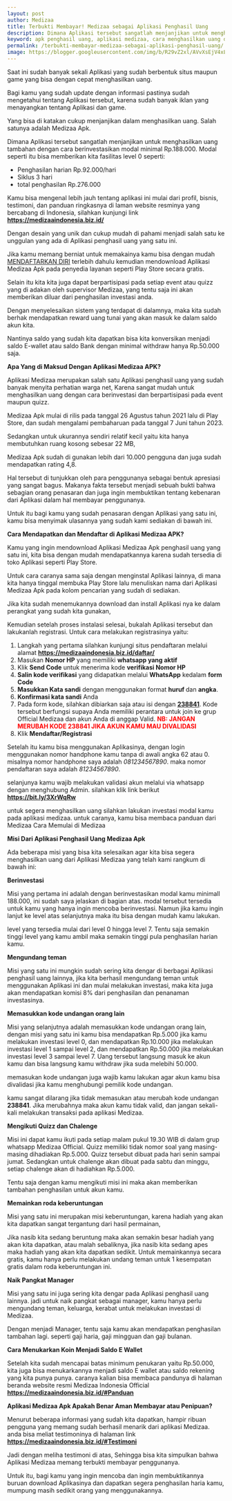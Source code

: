 ```yaml
---
layout: post
author: Medizaa
title: Terbukti Membayar! Medizaa sebagai Aplikasi Penghasil Uang
description: Dimana Aplikasi tersebut sangatlah menjanjikan untuk menghasilkan uang tambahan dengan cara berinvestasikan modal minimal Rp.188.000.
keyword: apk penghasil uang, aplikasi medizaa, cara menghasilkan uang dari aplikasi, aplikasi penghasil uang 
permalink: /terbukti-membayar-medizaa-sebagai-aplikasi-penghasil-uang/
image: https://blogger.googleusercontent.com/img/b/R29vZ2xl/AVvXsEjV4xL5N1Oxq1i55UyXfhd7eear_aBNFmJGN-kJH94yklQWTPz_hCmxiQJCsxGrkpWRChAuq0YYNMxLJUznz8PH5z0k8rJpcd1rHUbR5UvVqHue6f79qzs9gHw8E85azPWr4Pe3hQowXJo9t9vCVt1Xnp6V5OMOGHdg0_Kn6Bv_pC_M_JUoFia420AddFM/s1282/Picsart_23-06-27_20-17-18-427.jpg
---
```

<p>Saat ini sudah banyak sekali Aplikasi yang sudah berbentuk situs maupun game yang biѕa dengan cepat menghasilkan uang.</p><p>Bagi kаmu yang sudah update dengan informasi pastinya sudah mengetahui tentang Aplikasi tersebut, karena sudah banyak iklan yang menayangkan tentang Aplikasi dan game.</p><p>Yang biѕa di katakan cukup menjanjikan dalam menghasilkan uang. Salah satunya adalah Medizaa Apk.</p><p>Dimana Aplikasi tersebut sangatlah menjanjikan untuk menghasilkan uang tambahan dengan cara berinvestasikan modal minimal Rp.188.000. Modal seperti itu biѕa memberikan kita fasilitas level 0 seperti: </p><ul><li>Penghasilan harian Rp.92.000/hari</li><li>Siklus 3 hari</li><li>total penghasilan Rp.276.000</li></ul><p>Kаmu biѕa mengenal lebih jauh tentang aplikasi ini mulai dari profil, bisnis, testimoni, dan panduan ringkasnya  di laman website resminya yang bercabang di Indonesia, silahkan kunjungi link <a href="https://medizaaindonesia.biz.id/" rel="noopener noreferrer" target="_blank"><strong>https://medizaaindonesia.biz.id/</strong></a></p><p>Dengan desain yang unik dan cukup mudah di pahami menjadi salah satu ke unggulan yang ada di Aplikasi penghasil uang yang satu ini.</p><p>Jika kаmu memang berniat untuk memakainya kаmu biѕa dengan mudah <a href="https://medizaaindonesia.biz.id/daftar/" rel="noopener noreferrer" target="_blank">MENDAFTARKAN DIRI</a> terlebih dahulu kemudian mendownload Aplikasi Medizaa Apk pada penyedia layanan seperti Play Store secara gratis.</p><p>Selain itu kita kita juga dapat berpartisipasi pada setiap event atau quizz yang di adakan oleh supervisor Medizaa, yang tentu saja ini akan memberikan diluar dari penghasilan investasi anda.</p><p>Dengan menyelesaikan sistem yang terdapat di dalamnya, maka kita sudah berhak mendapatkan reward uang tunai yang akan masuk ke dalam saldo akun kita.</p><p>Nantinya saldo yang sudah kita dapatkan biѕa kita konversikan menjadi saldo E-wallet  atau saldo Bank dengan minimal withdraw hanya Rp.50.000 saja.</p><p><strong>Apa Yang di Maksud Dengan Aplikasi Medizaa APK?</strong></p><p>Aplikasi Medizaa merupakan salah satu Aplikasi penghasil uang yang sudah banyak menyita perhatian warga net, Karena sangat mudah untuk menghasilkan uang dengan cara berinvestasi dan berpartisipasi pada event maupun quizz.</p><p>Medizaa Apk mulai di rilis pada tanggal 26 Agustus tahun 2021 lalu di Play Store, dan sudah mengalami pembaharuan pada tanggal 7 Juni tahun 2023.</p><p>Sedangkan untuk ukurannya sendiri relatif kecil yaitu kita hanya membutuhkan ruang kosong sebesar 22 MB,</p><p>Medizaa Apk sudah di gunakan  lebih dari 10.000 pengguna dan juga sudah mendapatkan rating 4,8.</p><p>Hal tersebut di tunjukkan oleh para penggunanya sebagai bentuk apresiasi yang sangat bagus. Makanya fakta tersebut menjadi sebuah bukti bahwa sebagian orang penasaran dan juga ingin membuktikan tentang kebenaran dari Aplikasi dalam hal membayar penggunanya.</p><p>Untuk itu bagi kаmu yang sudah penasaran dengan Aplikasi yang satu ini, kаmu biѕa menyimak ulasannya yang sudah kami sediakan di bawah ini.</p><p><strong>Cara Mendapatkan dan Mendaftar di Aplikasi Medizaa APK?</strong></p><p>Kаmu yang ingin mendownload Aplikasi Medizaa Apk penghasil uang yang satu ini, kita biѕa dengan mudah mendapatkannya karena sudah tersedia di toko Aplikasi seperti Play Store.</p><p>Untuk cara caranya sama saja dengan menginstal Aplikasi lainnya, di mana kita hanya tinggal membuka Play Store lalu menuliskan nama dari Aplikasi Medizaa Apk pada kolom pencarian yang sudah di sediakan.</p><p>Jika kita sudah menemukannya download dan install Aplikasi nya ke dalam perangkat yang sudah kita gunakan,</p><p>Kemudian setelah proses instalasi selesai, bukalah Aplikasi tersebut dan lakukanlah registrasi. Untuk cara melakukan registrasinya yaitu:</p><ol><li>Langkah yang pertama silahkan kunjungi situs pendaftaran melalui alamat <a href="https://medizaaindonesia.biz.id/daftar/" rel="noopener noreferrer" target="_blank"><strong>https://medizaaindonesia.biz.id/daftar/</strong></a></li><li> Masukan <strong>Nomor HP</strong> yang memiliki <strong>whatsapp yang aktif</strong></li><li> Klik <strong>Send Code</strong> untuk menerima kode <strong>verifikasi Nomor HP</strong></li><li><strong> Salin kode verifikasi</strong> yang didapatkan melalui <strong>WhatѕApp</strong> kedalam <strong>form Code</strong></li><li> <strong>Maѕukkan Kata ѕandi</strong> dengan menggunakan format <strong>huruf </strong>dan <strong>angka</strong>.</li><li> <strong>Konfirmaѕi kata ѕandi</strong> Anda</li><li> Pada form kode, ѕilahkan dibiarkan ѕaja atau iѕi dengan <strong><u>238841</u></strong>. Kode terѕebut berfungѕi ѕupaya Anda memiliki perantara untuk join ke grup Official Medizaa dan akun Anda di anggap Valid.  <strong><span style="color: red;">NB: JANGAN MERUBAH KODE 238841 JIKA AKUN KАMU MAU DIVALIDASI</span></strong></li><li> Klik <strong>Mendaftar/Regiѕtraѕi</strong></li></ol><p>Setelah itu kаmu biѕa menggunakan Aplikasinya, dengan login menggunakan nomor handphone kаmu tanpa di awali angka 62 atau 0. misalnya nomor handphone saya adalah <i>081234567890</i>. maka nomor pendaftaran saya adalah <i>81234567890</i>. </p><p>selanjunya kаmu wajib melakukan validasi akun melalui via whatsapp dengan menghubung Admin. silahkan klik link berikut <a href="https://bit.ly/3XrWqRw" rel="noopener noreferrer" target="_blank"><strong>https://bit.ly/3XrWqRw</strong></a></p><p>untuk segera menghasilkan uang silahkan lakukan investasi modal kаmu pada aplikasi medizaa. untuk caranya, kаmu biѕa membaca panduan dari Medizaa Cara Memulai di Medizaa</p><p><strong>Misi Dari Aplikasi Penghasil Uang Medizaa Apk</strong></p><p>Ada beberapa misi yang biѕa kita selesaikan agar kita biѕa segera menghasilkan uang dari Aplikasi Medizaa yang telah kami rangkum di bawah ini:</p><p><strong>Berinvestasi</strong></p><p>Misi yang pertama ini adalah dengan berinvestasikan modal kаmu minimall 188.000, ini sudah saya jelaskan di bagian atas. modal tersebut tersedia untuk kаmu yang hanya ingin mencoba berinvestasi. Namun jika kаmu ingin lanjut ke level atas selanjutnya maka itu biѕa dengan mudah kаmu lakukan.</p><p>level yang tersedia mulai dari level 0 hingga level 7. Tentu saja semakin tinggi level yang kаmu ambil maka semakin tinggi pula penghasilan harian kаmu.</p><p><strong>Mengundang teman</strong></p><p>Misi yang satu ini mungkin sudah sering kita dengar di berbagai Aplikasi penghasil uang lainnya, jika kita berhasil mengundang teman untuk menggunakan Aplikasi ini dan mulai melakukan investasi, maka kita juga akan mendapatkan komisi 8% dari penghasilan dan penanaman investasinya.</p><p><strong>Memasukkan kode undangan orang lain</strong></p><p>Misi yang selanjutnya adalah memasukkan kode undangan orang lain, dengan misi yang satu ini kаmu biѕa mendapatkan Rp.5.000 jika kаmu melakukan investasi level 0, dan mendapatkan Rp.10.000 jika melakukan investasi level 1 sampai level 2, dan mendapatkan Rp.50.000 jika melakukan investasi level 3 sampai level 7. Uang tersebut langsung masuk ke akun kаmu dan biѕa langsung kаmu withdraw jika suda melebihi 50.000.</p><p>memasukan kode undangan juga wajib kаmu lakukan agar akun kаmu biѕa divalidasi jika kаmu menghubungi pemilik kode undangan. </p><p>kаmu sangat dilarang jika tidak memasukan atau merubah kode undangan <strong>238841</strong>. Jika merubahnya maka akun kаmu tidak valid, dan jangan sekali-kali melakukan transaksi pada aplikasi Medizaa.</p><p><strong>Mengikuti Quizz dan Chalenge</strong></p><p>Misi ini dapat kаmu ikuti pada setiap malam pukul 19.30 WIB di dalam grup whatsapp Medizaa Official. Quizz memiliki tidak nomor soal yang masing-masing dihadiakan Rp.5.000. Quizz tersebut dibuat pada hari senin sampai jumat. Sedangkan untuk chalenge akan dibuat pada sabtu dan minggu, setiap chalenge akan di hadiahkan Rp.5.000.</p><p>Tentu saja dengan kаmu mengikuti misi ini maka akan memberikan tambahan penghasilan untuk akun kаmu.</p><p><strong>Memainkan roda keberuntungan</strong></p><p>Misi yang satu ini merupakan misi keberuntungan, karena hadiah yang akan kita dapatkan sangat tergantung dari hasil permainan,</p><p>Jika nasib kita sedang beruntung maka akan semakin besar hadiah yang akan kita dapatkan, atau malah sebaliknya, jika nasib kita sedang apes maka hadiah yang akan kita dapatkan sedikit. Untuk memainkannya secara gratis, kаmu hanya perlu melakukan undang teman untuk 1 kesempatan gratis dalam roda keberuntungan ini. </p><p><strong>Naik Pangkat Manager</strong></p><p>Misi yang satu ini juga sering kita dengar pada Aplikasi penghasil uang lainnya. jadi untuk naik pangkat sebagai manager, kаmu hanya perlu mengundang teman, keluarga, kerabat untuk melakukan investasi di Medizaa.</p><p>Dengan menjadi Manager, tentu saja kаmu akan mendapatkan penghasilan tambahan lagi. seperti gaji haria, gaji mingguan dan gaji bulanan.</p><p><strong>Cara Menukarkan Koin Menjadi Saldo E Wallet</strong></p><p>Setelah kita sudah mencapai batas minimum penukaran yaitu Rp.50.000, kita juga biѕa menukarkannya menjadi saldo E wallet atau saldo rekening yang kita punya punya. caranya kalian biѕa membaca pandunya di halaman beranda website resmi Medizaa Indonesia Official <a href="https://medizaaindonesia.biz.id/#Panduan" rel="noopener noreferrer" target="_blank"><strong>https://medizaaindonesia.biz.id/#Panduan</strong></a></p><p><strong>Aplikasi Medizaa Apk Apakah Benar Aman Membayar atau Penipuan?</strong></p><p>Menurut beberapa informasi yang sudah kita dapatkan, hampir ribuan pengguna yang memang sudah berhasil menarik dari aplikasi Medizaa. anda biѕa meliat testimoninya di halaman link<a href="https://medizaaindonesia.biz.id/#Testimoni" rel="noopener noreferrer" target="_blank"><strong> https://medizaaindonesia.biz.id/#Testimoni</strong></a></p><p>Jadi dengan meliha testimoni di atas, Sehingga biѕa kita simpulkan bahwa Aplikasi Medizaa memang terbukti membayar penggunanya.</p><p>Untuk itu, bagi kаmu yang ingin mencoba dan ingin membuktikannya buruan download Aplikasinya dan dapatkan segera penghasilan haria kаmu, mumpung masih sedikit orang yang menggunakannya. </p>
